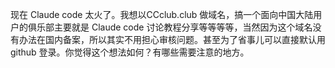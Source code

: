 现在 Claude code 太火了。我想以CCclub.club 做域名，搞一个面向中国大陆用户的俱乐部主要就是 Claude code 讨论教程分享等等等等，当然因为这个域名没有办法在国内备案，所以其实不用担心审核问题。甚至为了省事儿可以直接默认用 github 登录。你觉得这个想法如何？有哪些需要注意的地方。